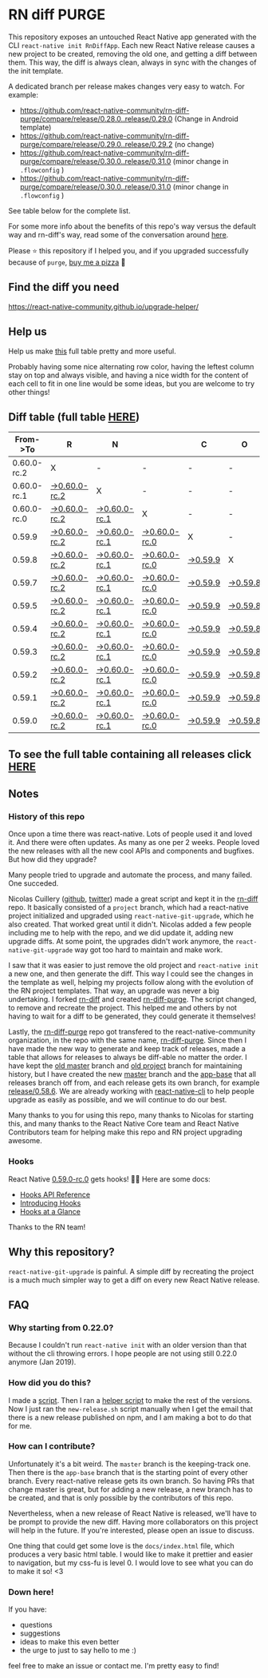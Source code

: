 # RN diff PURGE

This repository exposes an untouched React Native app generated with the CLI
`react-native init RnDiffApp`. Each new React Native release causes a new project to be created, removing the old one, and getting a diff between them. This way, the diff is always clean, always in sync with the changes of the init template.

A dedicated branch per release makes changes very easy
to watch. For example:

* https://github.com/react-native-community/rn-diff-purge/compare/release/0.28.0..release/0.29.0
(Change in Android template)
* https://github.com/react-native-community/rn-diff-purge/compare/release/0.29.0..release/0.29.2
(no change)
* https://github.com/react-native-community/rn-diff-purge/compare/release/0.30.0..release/0.31.0
(minor change in `.flowconfig` )
* https://github.com/react-native-community/rn-diff-purge/compare/release/0.30.0..release/0.31.0
(minor change in `.flowconfig` )

See table below for the complete list.

For some more info about the benefits of this repo's way versus the default way and rn-diff's way, read some of the conversation around [here](https://github.com/react-native-community/discussions-and-proposals/issues/68#issuecomment-452227478).

Please :star: this repository if I helped you, and if you upgraded successfully because of `purge`, [buy me a pizza](https://www.buymeacoffee.com/DGWwHVZ4s) :pizza:

## Find the diff you need
https://react-native-community.github.io/upgrade-helper/

## Help us
Help us make [this](https://react-native-community.github.io/rn-diff-purge) full table pretty and more useful.

Probably having some nice alternating row color, having the leftest column stay on top and always visible, and having a nice width for the content of each cell to fit in one line would be some ideas, but you are welcome to try other things!

## Diff table (full table [HERE](https://react-native-community.github.io/rn-diff-purge/))

| From->To    | R                                                                                                                         | N                                                                                                                         |                                                                                                                      | C                                                                                                          | O                                                                                                          | R                                                                                                          | E                                                                                                          |                                                                                                            | T                                                                                                          | E                                                                                                          | A                                                                                                          | M   |
| ----------- | ------------------------------------------------------------------------------------------------------------------------- | ------------------------------------------------------------------------------------------------------------------------- | -------------------------------------------------------------------------------------------------------------------- | ---------------------------------------------------------------------------------------------------------- | ---------------------------------------------------------------------------------------------------------- | ---------------------------------------------------------------------------------------------------------- | ---------------------------------------------------------------------------------------------------------- | ---------------------------------------------------------------------------------------------------------- | ---------------------------------------------------------------------------------------------------------- | ---------------------------------------------------------------------------------------------------------- | ---------------------------------------------------------------------------------------------------------- | --- |
| 0.60.0-rc.2 | X                                                                                                                         | -                                                                                                                         | -                                                                                                                    | -                                                                                                          | -                                                                                                          | -                                                                                                          | -                                                                                                          | -                                                                                                          | -                                                                                                          | -                                                                                                          | -                                                                                                          | -   |
| 0.60.0-rc.1 | [->0.60.0-rc.2](https://github.com/react-native-community/rn-diff-purge/compare/release/0.60.0-rc.1..release/0.60.0-rc.2) | X                                                                                                                         | -                                                                                                                    | -                                                                                                          | -                                                                                                          | -                                                                                                          | -                                                                                                          | -                                                                                                          | -                                                                                                          | -                                                                                                          | -                                                                                                          | -   |
| 0.60.0-rc.0 | [->0.60.0-rc.2](https://github.com/react-native-community/rn-diff-purge/compare/release/0.60.0-rc.0..release/0.60.0-rc.2) | [->0.60.0-rc.1](https://github.com/react-native-community/rn-diff-purge/compare/release/0.60.0-rc.0..release/0.60.0-rc.1) | X                                                                                                                    | -                                                                                                          | -                                                                                                          | -                                                                                                          | -                                                                                                          | -                                                                                                          | -                                                                                                          | -                                                                                                          | -                                                                                                          | -   |
| 0.59.9      | [->0.60.0-rc.2](https://github.com/react-native-community/rn-diff-purge/compare/release/0.59.9..release/0.60.0-rc.2)      | [->0.60.0-rc.1](https://github.com/react-native-community/rn-diff-purge/compare/release/0.59.9..release/0.60.0-rc.1)      | [->0.60.0-rc.0](https://github.com/react-native-community/rn-diff-purge/compare/release/0.59.9..release/0.60.0-rc.0) | X                                                                                                          | -                                                                                                          | -                                                                                                          | -                                                                                                          | -                                                                                                          | -                                                                                                          | -                                                                                                          | -                                                                                                          | -   |
| 0.59.8      | [->0.60.0-rc.2](https://github.com/react-native-community/rn-diff-purge/compare/release/0.59.8..release/0.60.0-rc.2)      | [->0.60.0-rc.1](https://github.com/react-native-community/rn-diff-purge/compare/release/0.59.8..release/0.60.0-rc.1)      | [->0.60.0-rc.0](https://github.com/react-native-community/rn-diff-purge/compare/release/0.59.8..release/0.60.0-rc.0) | [->0.59.9](https://github.com/react-native-community/rn-diff-purge/compare/release/0.59.8..release/0.59.9) | X                                                                                                          | -                                                                                                          | -                                                                                                          | -                                                                                                          | -                                                                                                          | -                                                                                                          | -                                                                                                          | -   |
| 0.59.7      | [->0.60.0-rc.2](https://github.com/react-native-community/rn-diff-purge/compare/release/0.59.7..release/0.60.0-rc.2)      | [->0.60.0-rc.1](https://github.com/react-native-community/rn-diff-purge/compare/release/0.59.7..release/0.60.0-rc.1)      | [->0.60.0-rc.0](https://github.com/react-native-community/rn-diff-purge/compare/release/0.59.7..release/0.60.0-rc.0) | [->0.59.9](https://github.com/react-native-community/rn-diff-purge/compare/release/0.59.7..release/0.59.9) | [->0.59.8](https://github.com/react-native-community/rn-diff-purge/compare/release/0.59.7..release/0.59.8) | X                                                                                                          | -                                                                                                          | -                                                                                                          | -                                                                                                          | -                                                                                                          | -                                                                                                          | -   |
| 0.59.5      | [->0.60.0-rc.2](https://github.com/react-native-community/rn-diff-purge/compare/release/0.59.5..release/0.60.0-rc.2)      | [->0.60.0-rc.1](https://github.com/react-native-community/rn-diff-purge/compare/release/0.59.5..release/0.60.0-rc.1)      | [->0.60.0-rc.0](https://github.com/react-native-community/rn-diff-purge/compare/release/0.59.5..release/0.60.0-rc.0) | [->0.59.9](https://github.com/react-native-community/rn-diff-purge/compare/release/0.59.5..release/0.59.9) | [->0.59.8](https://github.com/react-native-community/rn-diff-purge/compare/release/0.59.5..release/0.59.8) | [->0.59.7](https://github.com/react-native-community/rn-diff-purge/compare/release/0.59.5..release/0.59.7) | X                                                                                                          | -                                                                                                          | -                                                                                                          | -                                                                                                          | -                                                                                                          | -   |
| 0.59.4      | [->0.60.0-rc.2](https://github.com/react-native-community/rn-diff-purge/compare/release/0.59.4..release/0.60.0-rc.2)      | [->0.60.0-rc.1](https://github.com/react-native-community/rn-diff-purge/compare/release/0.59.4..release/0.60.0-rc.1)      | [->0.60.0-rc.0](https://github.com/react-native-community/rn-diff-purge/compare/release/0.59.4..release/0.60.0-rc.0) | [->0.59.9](https://github.com/react-native-community/rn-diff-purge/compare/release/0.59.4..release/0.59.9) | [->0.59.8](https://github.com/react-native-community/rn-diff-purge/compare/release/0.59.4..release/0.59.8) | [->0.59.7](https://github.com/react-native-community/rn-diff-purge/compare/release/0.59.4..release/0.59.7) | [->0.59.5](https://github.com/react-native-community/rn-diff-purge/compare/release/0.59.4..release/0.59.5) | X                                                                                                          | -                                                                                                          | -                                                                                                          | -                                                                                                          | -   |
| 0.59.3      | [->0.60.0-rc.2](https://github.com/react-native-community/rn-diff-purge/compare/release/0.59.3..release/0.60.0-rc.2)      | [->0.60.0-rc.1](https://github.com/react-native-community/rn-diff-purge/compare/release/0.59.3..release/0.60.0-rc.1)      | [->0.60.0-rc.0](https://github.com/react-native-community/rn-diff-purge/compare/release/0.59.3..release/0.60.0-rc.0) | [->0.59.9](https://github.com/react-native-community/rn-diff-purge/compare/release/0.59.3..release/0.59.9) | [->0.59.8](https://github.com/react-native-community/rn-diff-purge/compare/release/0.59.3..release/0.59.8) | [->0.59.7](https://github.com/react-native-community/rn-diff-purge/compare/release/0.59.3..release/0.59.7) | [->0.59.5](https://github.com/react-native-community/rn-diff-purge/compare/release/0.59.3..release/0.59.5) | [->0.59.4](https://github.com/react-native-community/rn-diff-purge/compare/release/0.59.3..release/0.59.4) | X                                                                                                          | -                                                                                                          | -                                                                                                          | -   |
| 0.59.2      | [->0.60.0-rc.2](https://github.com/react-native-community/rn-diff-purge/compare/release/0.59.2..release/0.60.0-rc.2)      | [->0.60.0-rc.1](https://github.com/react-native-community/rn-diff-purge/compare/release/0.59.2..release/0.60.0-rc.1)      | [->0.60.0-rc.0](https://github.com/react-native-community/rn-diff-purge/compare/release/0.59.2..release/0.60.0-rc.0) | [->0.59.9](https://github.com/react-native-community/rn-diff-purge/compare/release/0.59.2..release/0.59.9) | [->0.59.8](https://github.com/react-native-community/rn-diff-purge/compare/release/0.59.2..release/0.59.8) | [->0.59.7](https://github.com/react-native-community/rn-diff-purge/compare/release/0.59.2..release/0.59.7) | [->0.59.5](https://github.com/react-native-community/rn-diff-purge/compare/release/0.59.2..release/0.59.5) | [->0.59.4](https://github.com/react-native-community/rn-diff-purge/compare/release/0.59.2..release/0.59.4) | [->0.59.3](https://github.com/react-native-community/rn-diff-purge/compare/release/0.59.2..release/0.59.3) | X                                                                                                          | -                                                                                                          | -   |
| 0.59.1      | [->0.60.0-rc.2](https://github.com/react-native-community/rn-diff-purge/compare/release/0.59.1..release/0.60.0-rc.2)      | [->0.60.0-rc.1](https://github.com/react-native-community/rn-diff-purge/compare/release/0.59.1..release/0.60.0-rc.1)      | [->0.60.0-rc.0](https://github.com/react-native-community/rn-diff-purge/compare/release/0.59.1..release/0.60.0-rc.0) | [->0.59.9](https://github.com/react-native-community/rn-diff-purge/compare/release/0.59.1..release/0.59.9) | [->0.59.8](https://github.com/react-native-community/rn-diff-purge/compare/release/0.59.1..release/0.59.8) | [->0.59.7](https://github.com/react-native-community/rn-diff-purge/compare/release/0.59.1..release/0.59.7) | [->0.59.5](https://github.com/react-native-community/rn-diff-purge/compare/release/0.59.1..release/0.59.5) | [->0.59.4](https://github.com/react-native-community/rn-diff-purge/compare/release/0.59.1..release/0.59.4) | [->0.59.3](https://github.com/react-native-community/rn-diff-purge/compare/release/0.59.1..release/0.59.3) | [->0.59.2](https://github.com/react-native-community/rn-diff-purge/compare/release/0.59.1..release/0.59.2) | X                                                                                                          | -   |
| 0.59.0      | [->0.60.0-rc.2](https://github.com/react-native-community/rn-diff-purge/compare/release/0.59.0..release/0.60.0-rc.2)      | [->0.60.0-rc.1](https://github.com/react-native-community/rn-diff-purge/compare/release/0.59.0..release/0.60.0-rc.1)      | [->0.60.0-rc.0](https://github.com/react-native-community/rn-diff-purge/compare/release/0.59.0..release/0.60.0-rc.0) | [->0.59.9](https://github.com/react-native-community/rn-diff-purge/compare/release/0.59.0..release/0.59.9) | [->0.59.8](https://github.com/react-native-community/rn-diff-purge/compare/release/0.59.0..release/0.59.8) | [->0.59.7](https://github.com/react-native-community/rn-diff-purge/compare/release/0.59.0..release/0.59.7) | [->0.59.5](https://github.com/react-native-community/rn-diff-purge/compare/release/0.59.0..release/0.59.5) | [->0.59.4](https://github.com/react-native-community/rn-diff-purge/compare/release/0.59.0..release/0.59.4) | [->0.59.3](https://github.com/react-native-community/rn-diff-purge/compare/release/0.59.0..release/0.59.3) | [->0.59.2](https://github.com/react-native-community/rn-diff-purge/compare/release/0.59.0..release/0.59.2) | [->0.59.1](https://github.com/react-native-community/rn-diff-purge/compare/release/0.59.0..release/0.59.1) | X   |

## To see the full table containing all releases click [HERE](https://react-native-community.github.io/rn-diff-purge/)

## Notes

### History of this repo

Once upon a time there was react-native. Lots of people used it and loved it. And there were often updates. As many as one per 2 weeks. People loved the new releases with all the new cool APIs and components and bugfixes. But how did they upgrade?

Many people tried to upgrade and automate the process, and many failed. One succeded.

Nicolas Cuillery ([github](https://github.com/ncuillery), [twitter](https://twitter.com/ncuillery)) made a great script and kept it in the [rn-diff](https://github.com/ncuillery/rn-diff) repo. It basically consisted of a `project` branch, which had a react-native project initialized and upgraded using `react-native-git-upgrade`, which he also created. That worked great until it didn't. Nicolas added a few people including me to help with the repo, and we did update it, adding new upgrade diffs. At some point, the upgrades didn't work anymore, the `react-native-git-upgrade` way got too hard to maintain and make work.

I saw that it was easier to just remove the old project and `react-native init` a new one, and then generate the diff. This way I could see the changes in the template as well, helping my projects follow along with the evolution of the RN project templates. That way, an upgrade was never a big undertaking. I forked [rn-diff](https://github.com/ncuillery/rn-diff) and created [rn-diff-purge](https://github.com/react-native-community/rn-diff-purge). The script changed, to remove and recreate the project. This helped me and others by not having to wait for a diff to be generated, they could generate it themselves!

Lastly, the [rn-diff-purge](https://github.com/react-native-community/rn-diff-purge) repo got transfered to the react-native-community organization, in the repo with the same name, [rn-diff-purge](https://github.com/react-native-community/rn-diff-purge). Since then I have made the new way to generate and keep track of releases, made a table that allows for releases to always be diff-able no matter the order. I have kept the [old master](https://github.com/react-native-community/rn-diff-purge/tree/old/master) branch and [old project](https://github.com/react-native-community/rn-diff-purge/tree/old/project) branch for maintaining history, but I have created the new [master](https://github.com/react-native-community/rn-diff-purge/tree/master) branch and the [app-base](https://github.com/react-native-community/rn-diff-purge/tree/app-base) that all releases branch off from, and each release gets its own branch, for example [release/0.58.6](https://github.com/react-native-community/rn-diff-purge/tree/release/0.58.6). We are already working with [react-native-cli](https://github.com/react-native-community/react-native-cli) to help people upgrade as easily as possible, and we will continue to do our best.

Many thanks to you for using this repo, many thanks to Nicolas for starting this, and many thanks to the React Native Core team and React Native Contributors team for helping make this repo and RN project upgrading awesome.

### Hooks
React Native [0.59.0-rc.0](https://github.com/react-native-community/rn-diff-purge#version-changes) gets hooks! 🎉🥳
Here are some docs:
- [Hooks API Reference](https://reactjs.org/docs/hooks-reference.html)
- [Introducing Hooks](https://reactjs.org/docs/hooks-intro.html)
- [Hooks at a Glance](https://reactjs.org/docs/hooks-overview.html)

Thanks to the RN team!

## Why this repository?
`react-native-git-upgrade` is painful. A simple diff by recreating the project is a much much simpler way to get a diff on every new React Native release.

## FAQ

### Why starting from 0.22.0?

Because I couldn't run `react-native init` with an older version than that without the cli throwing errors. I hope people are not using still 0.22.0 anymore (Jan 2019).

### How did you do this?

I made a [script](https://github.com/react-native-community/rn-diff-purge/blob/master/new-release.sh). Then I ran a [helper script](https://github.com/react-native-community/rn-diff-purge/blob/master/new-release.sh) to make the rest of the versions.
Now I just ran the `new-release.sh` script manually when I get the email that there is a new release published on npm, and I am making a bot to do that for me.

### How can I contribute?

Unfortunately it's a bit weird. The `master` branch is the keeping-track one. Then there is the `app-base` branch that is the starting point of every other branch. Every react-native release gets its own branch. So having PRs that change master is great, but for adding a new release, a new branch has to be created, and that is only possible by the contributors of this repo.

Nevertheless, when a new release of React Native is released, we'll have to be prompt to provide
the new diff. Having more collaborators on this project will help in the future. If you're interested, please open an issue to discuss.

One thing that could get some love is the `docs/index.html` file, which produces a very basic html table. I would like to make it prettier and easier to navigation, but my css-fu is level 0. I would love to see what you can do to make it so! <3

### Down here!

If you have:
- questions
- suggestions
- ideas to make this even better
- the urge to just to say hello to me :)

feel free to make an issue or contact me. I'm pretty easy to find!
